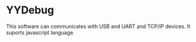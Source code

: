 # YYDebug
This software can communicates with USB and UART and TCP/IP devices. It suports javascript language.
